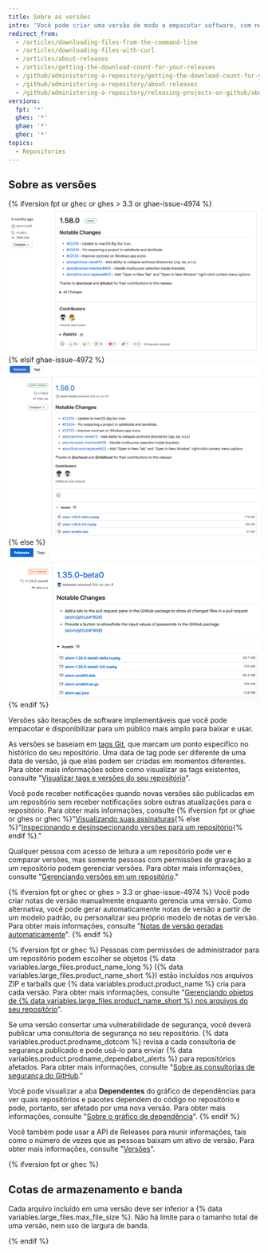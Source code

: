 ```yaml
---
title: Sobre as versões
intro: 'Você pode criar uma versão de modo a empacotar software, com notas de versão e links para arquivos binários, para uso de outras pessoas.'
redirect_from:
  - /articles/downloading-files-from-the-command-line
  - /articles/downloading-files-with-curl
  - /articles/about-releases
  - /articles/getting-the-download-count-for-your-releases
  - /github/administering-a-repository/getting-the-download-count-for-your-releases
  - /github/administering-a-repository/about-releases
  - /github/administering-a-repository/releasing-projects-on-github/about-releases
versions:
  fpt: '*'
  ghes: '*'
  ghae: '*'
  ghec: '*'
topics:
  - Repositories
---
```


## Sobre as versões

{% ifversion fpt or ghec or ghes > 3.3 or ghae-issue-4974 %}
![Uma visão geral de versões](/assets/images/help/releases/refreshed-releases-overview-with-contributors.png)
{% elsif ghae-issue-4972 %}
![Uma visão geral de versões](/assets/images/help/releases/releases-overview-with-contributors.png)
{% else %}
![Uma visão geral de versões](/assets/images/help/releases/releases-overview.png)
{% endif %}

Versões são iterações de software implementáveis que você pode empacotar e disponibilizar para um público mais amplo para baixar e usar.

As versões se baseiam em [tags Git](https://git-scm.com/book/en/Git-Basics-Tagging), que marcam um ponto específico no histórico do seu repositório. Uma data de tag pode ser diferente de uma data de versão, já que elas podem ser criadas em momentos diferentes. Para obter mais informações sobre como visualizar as tags existentes, consulte "[Visualizar tags e versões do seu repositório](/github/administering-a-repository/viewing-your-repositorys-releases-and-tags)".

Você pode receber notificações quando novas versões são publicadas em um repositório sem receber notificações sobre outras atualizações para o repositório. Para obter mais informações, consulte {% ifversion fpt or ghae or ghes or ghec %}"[Visualizando suas assinaturas](/github/managing-subscriptions-and-notifications-on-github/viewing-your-subscriptions){% else %}"[Inspecionando e desinspecionando versões para um repositório](/github/receiving-notifications-about-activity-on-github/watching-and-unwatching-releases-for-a-repository){% endif %}."

Qualquer pessoa com acesso de leitura a um repositório pode ver e comparar versões, mas somente pessoas com permissões de gravação a um repositório podem gerenciar versões. Para obter mais informações, consulte "[Gerenciando versões em um repositório](/github/administering-a-repository/managing-releases-in-a-repository)."

{% ifversion fpt or ghec or ghes > 3.3 or ghae-issue-4974 %}
Você pode criar notas de versão manualmente enquanto gerencia uma versão. Como alternativa, você pode gerar automaticamente notas de versão a partir de um modelo padrão, ou personalizar seu próprio modelo de notas de versão. Para obter mais informações, consulte "[Notas de versão geradas automaticamente](/repositories/releasing-projects-on-github/automatically-generated-release-notes)".
{% endif %}

{% ifversion fpt or ghec %}
Pessoas com permissões de administrador para um repositório podem escolher se objetos {% data variables.large_files.product_name_long %} ({% data variables.large_files.product_name_short %}) estão incluídos nos arquivos ZIP e tarballs que {% data variables.product.product_name %} cria para cada versão. Para obter mais informações, consulte "[Gerenciando objetos de {% data variables.large_files.product_name_short %} nos arquivos do seu repositório](/repositories/managing-your-repositorys-settings-and-features/managing-repository-settings/managing-git-lfs-objects-in-archives-of-your-repository)".

Se uma versão consertar uma vulnerabilidade de segurança, você deverá publicar uma consultoria de segurança no seu repositório. {% data variables.product.prodname_dotcom %} revisa a cada consultoria de segurança publicado e pode usá-lo para enviar {% data variables.product.prodname_dependabot_alerts %} para repositórios afetados. Para obter mais informações, consulte "[Sobre as consultorias de segurança do GitHub](/github/managing-security-vulnerabilities/about-github-security-advisories)."

Você pode visualizar a aba **Dependentes** do gráfico de dependências para ver quais repositórios e pacotes dependem do código no repositório e pode, portanto, ser afetado por uma nova versão. Para obter mais informações, consulte "[Sobre o gráfico de dependência](/github/visualizing-repository-data-with-graphs/about-the-dependency-graph)".
{% endif %}

Você também pode usar a API de Releases para reunir informações, tais como o número de vezes que as pessoas baixam um ativo de versão. Para obter mais informações, consulte "[Versões](/rest/reference/repos#releases)".

{% ifversion fpt or ghec %}
## Cotas de armazenamento e banda

 Cada arquivo incluído em uma versão deve ser inferior a {% data variables.large_files.max_file_size %}. Não há limite para o tamanho total de uma versão, nem uso de largura de banda.

{% endif %}
